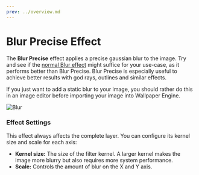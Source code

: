 ```yaml
---
prev: ../overview.md
---
```

# Blur Precise Effect

The **Blur Precise** effect applies a precise gaussian blur to the image. Try and see if the [normal Blur effect](/wallpaper-engine-docs/scene/effects/effect/blur) might suffice for your use-case, as it performs better than Blur Precise. Blur Precise is especially useful to achieve better results with god rays, outlines and similar effects.

If you just want to add a static blur to your image, you should rather do this in an image editor before importing your image into Wallpaper Engine.

![Blur](/wallpaper-engine-docs/img/effects/Blur_precise.gif)

### Effect Settings

This effect always affects the complete layer. You can configure its kernel size and scale for each axis:

* **Kernel size:** The size of the filter kernel. A larger kernel makes the image more blurry but also requires more system performance.
* **Scale:** Controls the amount of blur on the X and Y axis.


